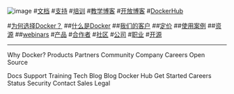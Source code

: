 ![image](http://www.docker.com/sites/all/themes/docker/assets/images/logo.png)
#[文档](https://docs.docker.com/)  #[支持](http://www.docker.com/support)  #[培训](https://training.docker.com/)
#[教学博客](http://blog.docker.com/category/engineering/)
#[开放博客](http://blog.docker.com/)
#[DockerHub](https://hub.docker.com/)


#[为何选择Docker？](http://www.docker.com/enterprise)
##[什么是Docker](http://www.docker.com/what-docker)
##[我们的客户](http://www.docker.com/customers)
##[定价](http://www.docker.com/pricing)
##[使用案例](http://www.docker.com/products/use-cases)
##[资源](http://www.docker.com/products/resources)
##[webinars](http://www.docker.com/docker_webinars)
#[产品](http://www.docker.com/products/overview)
#[合作者](http://www.docker.com/partners)
#[社区](http://www.docker.com/docker-community)
#[公司](http://www.docker.com/company)
#[职业](http://www.docker.com/careers)
#[开源](http://www.docker.com/open-source)

---------
Why Docker?
Products
Partners
Community
Company
Careers
Open Source

Docs
Support
Training
Tech Blog
Blog
Docker Hub
Get Started
Careers
Status
Security
Contact Sales
Legal
